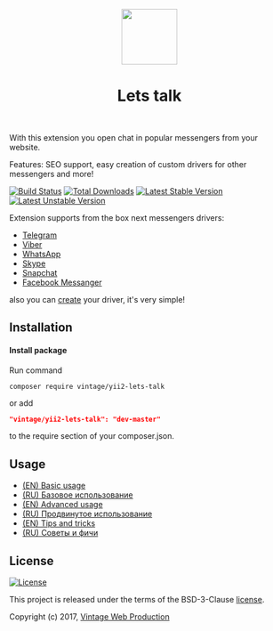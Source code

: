 <p align="center">
    <a href="https://github.com/Vintage-web-production" target="_blank">
        <img src="https://avatars1.githubusercontent.com/u/25753250" height="100px">
    </a>
    <h1 align="center">Lets talk</h1>
    <br>
</p>

With this extension you open chat in popular messengers from your website.

Features: SEO support, easy creation of custom drivers for other messengers and more!

[![Build Status](https://travis-ci.org/Vintage-web-production/yii2-lets-talk.svg?branch=master)](https://travis-ci.org/Vintage-web-production/yii2-lets-talk)
[![Total Downloads](https://poser.pugx.org/vintage/yii2-lets-talk/downloads)](https://packagist.org/packages/vintage/yii2-lets-talk)
[![Latest Stable Version](https://poser.pugx.org/vintage/yii2-lets-talk/v/stable)](CHANGELOG.md)
[![Latest Unstable Version](https://poser.pugx.org/vintage/yii2-lets-talk/v/unstable)](CHANGELOG.md)

Extension supports from the box next messengers drivers:

* [Telegram](https://github.com/Vintage-web-production/yii2-lets-talk/blob/master/src/drivers/Telegram.php)
* [Viber](https://github.com/Vintage-web-production/yii2-lets-talk/blob/master/src/drivers/Viber.php)
* [WhatsApp](https://github.com/Vintage-web-production/yii2-lets-talk/blob/master/src/drivers/WhatsApp.php)
* [Skype](https://github.com/Vintage-web-production/yii2-lets-talk/blob/master/src/drivers/Skype.php)
* [Snapchat](https://github.com/Vintage-web-production/yii2-lets-talk/blob/master/src/drivers/Snapchat.php)
* [Facebook Messanger](https://github.com/Vintage-web-production/yii2-lets-talk/blob/master/src/drivers/FacebookMessenger.php)

also you can [create](docs/en/advanced-usage.md#2-create-my-messenger-driver) your driver, it's very simple!

Installation
------------
#### Install package
Run command
```
composer require vintage/yii2-lets-talk
```
or add
```json
"vintage/yii2-lets-talk": "dev-master"
```
to the require section of your composer.json.

Usage
-----
* [(EN) Basic usage](docs/en/basic-usage.md)
* [(RU) Базовое использование](docs/ru/basic-usage.md)
* [(EN) Advanced usage](docs/en/advanced-usage.md)
* [(RU) Продвинутое использование](docs/ru/advanced-usage.md)
* [(EN) Tips and tricks](docs/en/tips-and-tricks.md)
* [(RU) Советы и фичи](docs/ru/tips-and-tricks.md)

License
-------
[![License](https://poser.pugx.org/vintage/yii2-lets-talk/license)](LICENSE)

This project is released under the terms of the BSD-3-Clause [license](LICENSE).

Copyright (c) 2017, [Vintage Web Production](https://vintage.com.ua/)